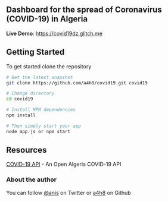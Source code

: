 ## Dashboard for the spread of Coronavirus (COVID-19) in Algeria

**Live Demo**: https://covid19dz.glitch.me


Getting Started
---------------

To get started clone the repository

```bash
# Get the latest snapshot
git clone https://github.com/a4h8/covid19.git covid19

# Change directory
cd covid19

# Install NPM dependencies
npm install

# Then simply start your app
node app.js or npm start

```


Resources
---------

[COVID-19 API](https://covid19dz.openalgeria.org/api) - An Open Algeria COVID-19 API




### About the author
You can follow [@anis](https://twitter.com/onisua) on Twitter or [a4h8](https://github.com/a4h8/) on Github